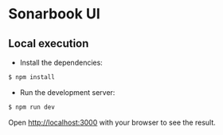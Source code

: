 # Sonarbook UI

## Local execution

- Install the dependencies:
```bash
$ npm install
``` 

- Run the development server:

```bash
$ npm run dev
```

Open [http://localhost:3000](http://localhost:3000) with your browser to see the result.
